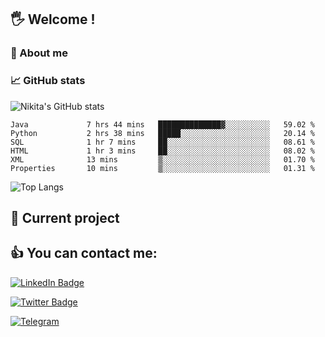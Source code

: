 ## 🖐 Welcome !

### 🙂 About me

### 📈 GitHub stats
![Nikita's GitHub stats](https://github-readme-stats.vercel.app/api?username=DOMOKUL&show_icons=true&theme=gruvbox)

<!--START_SECTION:waka-->

```text
Java             7 hrs 44 mins   ██████████████▓░░░░░░░░░░   59.02 %
Python           2 hrs 38 mins   █████░░░░░░░░░░░░░░░░░░░░   20.14 %
SQL              1 hr 7 mins     ██░░░░░░░░░░░░░░░░░░░░░░░   08.61 %
HTML             1 hr 3 mins     ██░░░░░░░░░░░░░░░░░░░░░░░   08.02 %
XML              13 mins         ▒░░░░░░░░░░░░░░░░░░░░░░░░   01.70 %
Properties       10 mins         ▒░░░░░░░░░░░░░░░░░░░░░░░░   01.31 %
```

<!--END_SECTION:waka-->

![Top Langs](https://github-readme-stats.vercel.app/api/top-langs/?username=DOMOKUL&layout=compact&show_icons=true&theme=gruvbox)

## 🎨 Current project

## 👍 You can contact me:

[![LinkedIn Badge](https://img.shields.io/badge/LinkedIn-Profile-informational?style=flat&logo=linkedin&logoColor=white&color=0D76A8)](https://www.linkedin.com/in/strokach-nikita-810b50230/)

[![Twitter Badge](https://img.shields.io/badge/Twitter-Profile-informational?style=flat&logo=twitter&logoColor=white&color=0D76A8)](https://twitter.com/domokul)

[![Telegram](https://img.shields.io/badge/Telegram-Profile-informational?style=flat&logo=telegram&logoColor=white&color=0D76A8)](https://t.me/Domokul)


